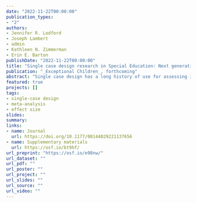 ```yaml
---
date: "2022-11-22T00:00:00"
publication_types:
- "2"
authors:
- Jennifer R. Ledford
- Joseph Lambert
- admin
- Kathleen N. Zimmerman
- Erin E. Barton
publishDate: "2022-11-22T00:00:00"
title: "Single case design research in Special Education: Next generation standards and considerations"
publication: "_Exceptional Children_, forthcoming"
abstract: "Single case design has a long history of use for assessing intervention effectiveness for children with disabilities. Although these designs have been widely employed for more than 50 years, recent years have been especially dynamic in terms of growth in the use of single case design and application of standards designed to improve the validity and applicability of findings. This growth expanded possibilities and inspired new questions about the contributions this methodology can make to generalizable knowledge about intervention in special education. In this paper, we discuss and extend previous standards for studies using single case designs (i.e., Horner et al., 2005). We identify new suggestions for internal validity, generality and acceptability, and reporting. We also provide considerations for single case synthesis and discuss the complexities of assessing accumulating evidence for a given practice."
featured: true
projects: []
tags: 
- single-case design
- meta-analysis
- effect size
slides: 
summary: 
links:
- name: Journal
  url: https://doi.org/10.1177/00144029221137656
- name: Supplementary materials
  url: https://osf.io/bt9hf/
url_preprint: "https://osf.io/e98nw/"
url_dataset: ""
url_pdf: ""
url_poster: ""
url_project: ""
url_slides: ""
url_source: ""
url_video: ""
---
```

